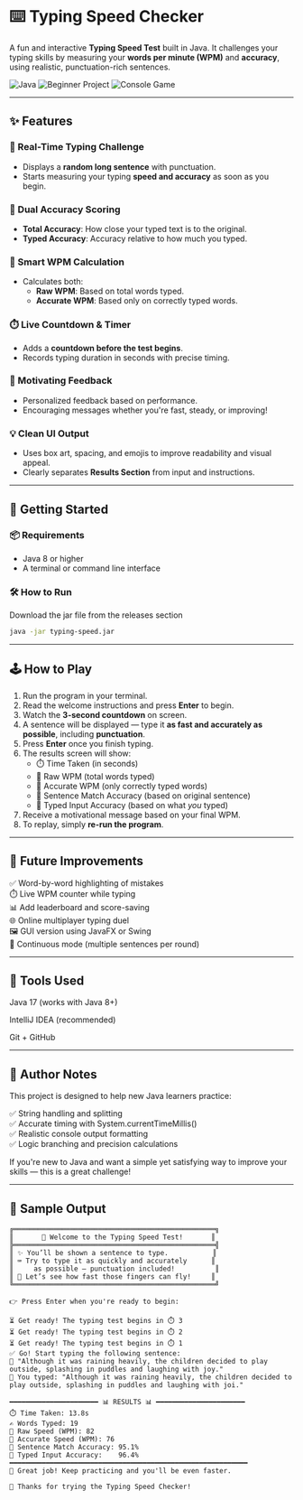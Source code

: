 # ⌨️ Typing Speed Checker

A fun and interactive **Typing Speed Test** built in Java. It challenges your typing skills by measuring your **words per minute (WPM)** and **accuracy**, using realistic, punctuation-rich sentences.

![Java](https://img.shields.io/badge/Language-Java-blue.svg)
![Beginner Project](https://img.shields.io/badge/Level-Beginner-brightgreen)
![Console Game](https://img.shields.io/badge/Type-Console--App-lightgrey)

---

## ✨ Features

### 🚀 Real-Time Typing Challenge
- Displays a **random long sentence** with punctuation.
- Starts measuring your typing **speed and accuracy** as soon as you begin.

### 📏 Dual Accuracy Scoring
- **Total Accuracy**: How close your typed text is to the original.
- **Typed Accuracy**: Accuracy relative to how much you typed.

### 🧠 Smart WPM Calculation
- Calculates both:
    - **Raw WPM**: Based on total words typed.
    - **Accurate WPM**: Based only on correctly typed words.

### ⏱️ Live Countdown & Timer
- Adds a **countdown before the test begins**.
- Records typing duration in seconds with precise timing.

### 🧾 Motivating Feedback
- Personalized feedback based on performance.
- Encouraging messages whether you're fast, steady, or improving!

### 💡 Clean UI Output
- Uses box art, spacing, and emojis to improve readability and visual appeal.
- Clearly separates **Results Section** from input and instructions.

---

## 🚀 Getting Started

### 📦 Requirements
- Java 8 or higher
- A terminal or command line interface

### 🛠️ How to Run

Download the jar file from the releases section
```bash
java -jar typing-speed.jar
```
---

## 🕹️ How to Play

1. Run the program in your terminal.
2. Read the welcome instructions and press **Enter** to begin.
3. Watch the **3-second countdown** on screen.
4. A sentence will be displayed — type it **as fast and accurately as possible**, including **punctuation**.
5. Press **Enter** once you finish typing.
6. The results screen will show:
    - ⏱️ Time Taken (in seconds)
    - 🚀 Raw WPM (total words typed)
    - 🎯 Accurate WPM (only correctly typed words)
    - 📌 Sentence Match Accuracy (based on original sentence)
    - 📌 Typed Input Accuracy (based on what *you* typed)
7. Receive a motivational message based on your final WPM.
8. To replay, simply **re-run the program**.

---
## 🧠 Future Improvements
✅ Word-by-word highlighting of mistakes  
⏱️ Live WPM counter while typing  
📊 Add leaderboard and score-saving  
🌐 Online multiplayer typing duel  
🖼️ GUI version using JavaFX or Swing  
🔄 Continuous mode (multiple sentences per round)

---
## 🔧 Tools Used
Java 17 (works with Java 8+)

IntelliJ IDEA (recommended)

Git + GitHub

---

## 🙌 Author Notes
This project is designed to help new Java learners practice:

✅ String handling and splitting  
✅ Accurate timing with System.currentTimeMillis()  
✅ Realistic console output formatting  
✅ Logic branching and precision calculations  

If you're new to Java and want a simple yet satisfying way to improve your skills — this is a great challenge!

---
## 🧠 Sample Output

```console
╔══════════════════════════════════════════════════╗
║       👋 Welcome to the Typing Speed Test!       ║
╠══════════════════════════════════════════════════╣
║ ✨ You’ll be shown a sentence to type.           ║
║ ⌨️ Try to type it as quickly and accurately      ║
║     as possible — punctuation included!          ║
║ 🎯 Let’s see how fast those fingers can fly!     ║
╚══════════════════════════════════════════════════╝

👉 Press Enter when you're ready to begin: 

⏳ Get ready! The typing test begins in ⏱️ 3
⏳ Get ready! The typing test begins in ⏱️ 2
⏳ Get ready! The typing test begins in ⏱️ 1
✅ Go! Start typing the following sentence:
📄 "Although it was raining heavily, the children decided to play outside, splashing in puddles and laughing with joy."
📝 You typed: "Although it was raining heavily, the children decided to play outside, splashing in puddles and laughing with joi."

━━━━━━━━━━━━━━━━━━━━━━ 📊 RESULTS 📊 ━━━━━━━━━━━━━━━━━━━━━━
⏱️ Time Taken: 13.8s
✍️ Words Typed: 19
🚀 Raw Speed (WPM): 82
🎯 Accurate Speed (WPM): 76
📌 Sentence Match Accuracy: 95.1%
📌 Typed Input Accuracy:    96.4%
━━━━━━━━━━━━━━━━━━━━━━━━━━━━━━━━━━━━━━━━━━━━━━━━━━━━━━━━━━━
💪 Great job! Keep practicing and you'll be even faster.

🎉 Thanks for trying the Typing Speed Checker!
```
